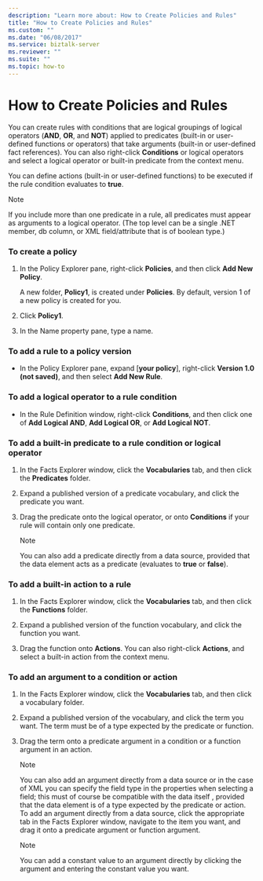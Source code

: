 ```yaml
---
description: "Learn more about: How to Create Policies and Rules"
title: "How to Create Policies and Rules"
ms.custom: ""
ms.date: "06/08/2017"
ms.service: biztalk-server
ms.reviewer: ""
ms.suite: ""
ms.topic: how-to
---
```

# How to Create Policies and Rules
You can create rules with conditions that are logical groupings of logical operators (**AND**, **OR**, and **NOT**) applied to predicates (built-in or user-defined functions or operators) that take arguments (built-in or user-defined fact references). You can also right-click **Conditions** or logical operators and select a logical operator or built-in predicate from the context menu.  
  
 You can define actions (built-in or user-defined functions) to be executed if the rule condition evaluates to **true**.  
  
> [!NOTE]
>  If you include more than one predicate in a rule, all predicates must appear as arguments to a logical operator. (The top level can be a single .NET member, db column, or XML field/attribute that is of boolean type.)  
  
### To create a policy  
  
1.  In the Policy Explorer pane, right-click **Policies**, and then click **Add New Policy**.  
  
     A new folder, **Policy1**, is created under **Policies**. By default, version 1 of a new policy is created for you.  
  
2.  Click **Policy1**.  
  
3.  In the Name property pane, type a name.  
  
### To add a rule to a policy version  
  
-   In the Policy Explorer pane, expand [**your policy**], right-click **Version 1.0 (not saved)**, and then select **Add New Rule**.  
  
### To add a logical operator to a rule condition  
  
-   In the Rule Definition window, right-click **Conditions**, and then click one of **Add Logical AND**, **Add Logical OR**, or **Add Logical NOT**.  
  
### To add a built-in predicate to a rule condition or logical operator  
  
1.  In the Facts Explorer window, click the **Vocabularies** tab, and then click the **Predicates** folder.  
  
2.  Expand a published version of a predicate vocabulary, and click the predicate you want.  
  
3.  Drag the predicate onto the logical operator, or onto **Conditions** if your rule will contain only one predicate.  
  
    > [!NOTE]
    >  You can also add a predicate directly from a data source, provided that the data element acts as a predicate (evaluates to **true** or **false**).  
  
### To add a built-in action to a rule  
  
1.  In the Facts Explorer window, click the **Vocabularies** tab, and then click the **Functions** folder.  
  
2.  Expand a published version of the function vocabulary, and click the function you want.  
  
3.  Drag the function onto **Actions**. You can also right-click **Actions**, and select a built-in action from the context menu.  
  
### To add an argument to a condition or action  
  
1.  In the Facts Explorer window, click the **Vocabularies** tab, and then click a vocabulary folder.  
  
2.  Expand a published version of the vocabulary, and click the term you want. The term must be of a type expected by the predicate or function.  
  
3.  Drag the term onto a predicate argument in a condition or a function argument in an action.  
  
    > [!NOTE]
    >  You can also add an argument directly from a data source or in the case of XML you can specify the field type in the properties when selecting a field; this must of course be compatible with the data itself , provided that the data element is of a type expected by the predicate or action. To add an argument directly from a data source, click the appropriate tab in the Facts Explorer window, navigate to the item you want, and drag it onto a predicate argument or function argument.  
  
    > [!NOTE]
    >  You can add a constant value to an argument directly by clicking the argument and entering the constant value you want.
